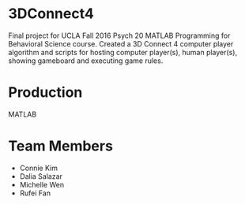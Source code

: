 # 3DConnect4
Final project for UCLA Fall 2016 Psych 20 MATLAB Programming for Behavioral Science course. Created a 3D Connect 4 computer player algorithm and scripts for hosting computer player(s), human player(s), showing gameboard and executing game rules.
# Production
MATLAB
# Team Members
- Connie Kim
- Dalia Salazar
- Michelle Wen
- Rufei Fan
